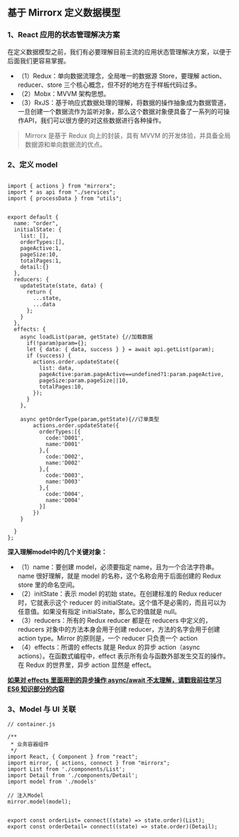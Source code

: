 
## 基于 Mirrorx 定义数据模型

### 1、React 应用的状态管理解决方案

在定义数据模型之前，我们有必要理解目前主流的应用状态管理解决方案，以便于后面我们更容易掌握。

- （1）Redux：单向数据流理念，全局唯一的数据源 Store，要理解 action、reducer、store 三个核心概念，但不好的地方在于样板代码过多。
- （2）Mobx：MVVM 架构思想。
- （3）RxJS：基于响应式数据处理的理解，将数据的操作抽象成为数据管道，一旦创建一个数据流作为监听对象，那么这个数据对象便具备了一系列的可操作API，我们可以很方便的对这些数据进行各种操作。


> Mirrorx 是基于 Redux 向上的封装，具有 MVVM 的开发体验，并具备全局数据源和单向数据流的优点。

### 2、定义 model 

```

import { actions } from "mirrorx";
import * as api from "./services";
import { processData } from "utils";


export default {
  name: "order",
  initialState: {
    list: [],
    orderTypes:[],
    pageActive:1,
    pageSize:10,
    totalPages:1,
    detail:{}
  },
  reducers: {
    updateState(state, data) {
      return {
        ...state,
        ...data
      };
    }
  },
  effects: {
    async loadList(param, getState) {//加载数据
      if(!param)param={};
      let { data: { data, success } } = await api.getList(param);
      if (success) {
        actions.order.updateState({ 
          list: data,
          pageActive:param.pageActive==undefined?1:param.pageActive,
          pageSize:param.pageSize||10,
          totalPages:10,
        });
      }
    },

    async getOrderType(param,getState){//订单类型
        actions.order.updateState({
          orderTypes:[{
            code:'D001',
            name:'D001'
          },{
            code:'D002',
            name:'D002'
          },{
            code:'D003',
            name:'D003'
          },{
            code:'D004',
            name:'D004'
          }]
        })
    }

  }
};

```

**深入理解model中的几个关键对象：**

- （1）name：要创建 model，必须要指定 name，且为一个合法字符串。name 很好理解，就是 model 的名称，这个名称会用于后面创建的 Redux store 里的命名空间。
- （2）initState：表示 model 的初始 state。在创建标准的 Redux reducer 时，它就表示这个 reducer 的 initialState。这个值不是必需的，而且可以为任意值。如果没有指定 initialState，那么它的值就是 null。
- （3）reducers：所有的 Redux reducer 都是在 reducers 中定义的，reducers 对象中的方法本身会用于创建 reducer，方法的名字会用于创建 action type。Mirror 的原则是，一个 reducer 只负责一个 action
- （4）effects：所谓的 effects 就是 Redux 的异步 action（async actions）。在函数式编程中，effect 表示所有会与函数外部发生交互的操作。在 Redux 的世界里，异步 action 显然是 effect。

**[如果对 effects 里面用到的异步操作 async/await 不太理解，请戳我前往学习 ES6 知识部分的内容](./3.4-iuap应用平台前端培训_开发框架（常用ES6知识）.md)**

### 3、Model 与 UI 关联

```
// container.js

/**
 * 业务容器组件
 */
import React, { Component } from "react";
import mirror, { actions, connect } from "mirrorx";
import List from './components/List';
import Detail from './components/Detail';
import model from './models'

// 注入Model
mirror.model(model);


export const orderList= connect((state) => state.order)(List);
export const orderDetail= connect((state) => state.order)(Detail);


```